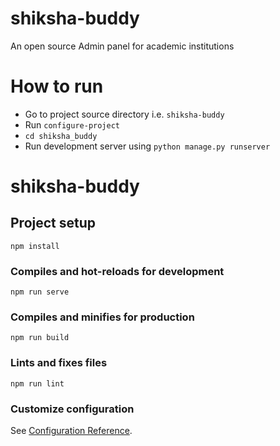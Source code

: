 # shiksha-buddy
An open source Admin panel for academic institutions

# How to run

- Go to project source directory i.e. `shiksha-buddy`
- Run `configure-project`
- `cd shiksha_buddy`
- Run development server using `python manage.py runserver`

# shiksha-buddy

## Project setup
```
npm install
```

### Compiles and hot-reloads for development
```
npm run serve
```

### Compiles and minifies for production
```
npm run build
```

### Lints and fixes files
```
npm run lint
```

### Customize configuration
See [Configuration Reference](https://cli.vuejs.org/config/).

